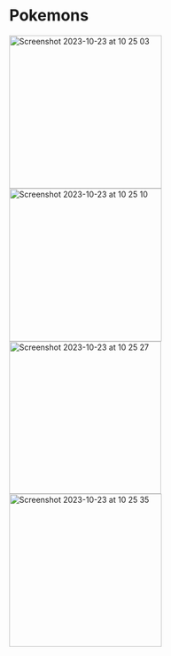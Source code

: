 # Pokemons

<img width="275" alt="Screenshot 2023-10-23 at 10 25 03" src="https://github.com/sdiik/Pokemons/assets/17142848/956bc240-6b59-4c4a-8ccb-78f2a17c0d9c">

<img width="275" alt="Screenshot 2023-10-23 at 10 25 10" src="https://github.com/sdiik/Pokemons/assets/17142848/9006d253-a33c-4c64-a9e2-a937340313fa">

<img width="274" alt="Screenshot 2023-10-23 at 10 25 27" src="https://github.com/sdiik/Pokemons/assets/17142848/6b5e508c-7c61-4db0-ac0b-0fff2ce19ce5">

<img width="275" alt="Screenshot 2023-10-23 at 10 25 35" src="https://github.com/sdiik/Pokemons/assets/17142848/cbbeab44-58c8-45ef-bafc-59586d7f2964">
